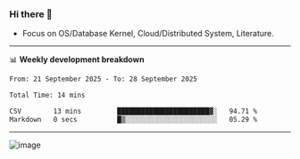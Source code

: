 ### Hi there 👋
<!-- * Daily Meditation via Leetcode/Competitive-Programming. -->
* Focus on OS/Database Kernel, Cloud/Distributed System, Literature.

-------

📊 **Weekly development breakdown**
<!--START_SECTION:waka-->

```txt
From: 21 September 2025 - To: 28 September 2025

Total Time: 14 mins

CSV        13 mins         ███████████████████████▓░   94.71 %
Markdown   0 secs          █▒░░░░░░░░░░░░░░░░░░░░░░░   05.29 %
```

<!--END_SECTION:waka-->

-------

<!-- [![Leetcode Stats](https://leetcard.jacoblin.cool/hzhang413?font=Fira+Mono)](https://leetcode.com/fxrc) -->
![image](./cyberpunk-ghost-in-the-shell.gif)
<!--![image](./gis-archive.png)-->
